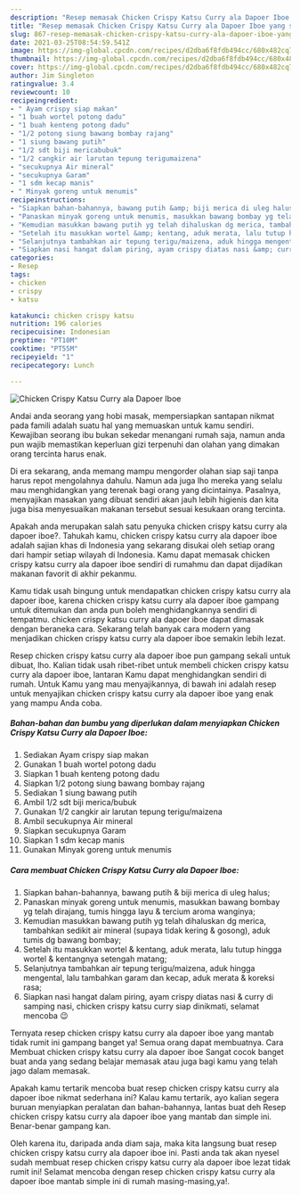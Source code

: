 ```yaml
---
description: "Resep memasak Chicken Crispy Katsu Curry ala Dapoer Iboe yang sedap dan Mudah Dibuat"
title: "Resep memasak Chicken Crispy Katsu Curry ala Dapoer Iboe yang sedap dan Mudah Dibuat"
slug: 867-resep-memasak-chicken-crispy-katsu-curry-ala-dapoer-iboe-yang-sedap-dan-mudah-dibuat
date: 2021-03-25T08:54:59.541Z
image: https://img-global.cpcdn.com/recipes/d2dba6f8fdb494cc/680x482cq70/chicken-crispy-katsu-curry-ala-dapoer-iboe-foto-resep-utama.jpg
thumbnail: https://img-global.cpcdn.com/recipes/d2dba6f8fdb494cc/680x482cq70/chicken-crispy-katsu-curry-ala-dapoer-iboe-foto-resep-utama.jpg
cover: https://img-global.cpcdn.com/recipes/d2dba6f8fdb494cc/680x482cq70/chicken-crispy-katsu-curry-ala-dapoer-iboe-foto-resep-utama.jpg
author: Jim Singleton
ratingvalue: 3.4
reviewcount: 10
recipeingredient:
- " Ayam crispy siap makan"
- "1 buah wortel potong dadu"
- "1 buah kenteng potong dadu"
- "1/2 potong siung bawang bombay rajang"
- "1 siung bawang putih"
- "1/2 sdt biji mericabubuk"
- "1/2 cangkir air larutan tepung terigumaizena"
- "secukupnya Air mineral"
- "secukupnya Garam"
- "1 sdm kecap manis"
- " Minyak goreng untuk menumis"
recipeinstructions:
- "Siapkan bahan-bahannya, bawang putih &amp; biji merica di uleg halus;"
- "Panaskan minyak goreng untuk menumis, masukkan bawang bombay yg telah dirajang, tumis hingga layu &amp; tercium aroma wanginya;"
- "Kemudian masukkan bawang putih yg telah dihaluskan dg merica, tambahkan sedikit air mineral (supaya tidak kering &amp; gosong), aduk tumis dg bawang bombay;"
- "Setelah itu masukkan wortel &amp; kentang, aduk merata, lalu tutup hingga wortel &amp; kentangnya setengah matang;"
- "Selanjutnya tambahkan air tepung terigu/maizena, aduk hingga mengental, lalu tambahkan garam dan kecap, aduk merata &amp; koreksi rasa;"
- "Siapkan nasi hangat dalam piring, ayam crispy diatas nasi &amp; curry di samping nasi, chicken crispy katsu curry siap dinikmati, selamat mencoba 😉"
categories:
- Resep
tags:
- chicken
- crispy
- katsu

katakunci: chicken crispy katsu 
nutrition: 196 calories
recipecuisine: Indonesian
preptime: "PT10M"
cooktime: "PT55M"
recipeyield: "1"
recipecategory: Lunch

---
```



![Chicken Crispy Katsu Curry ala Dapoer Iboe](https://img-global.cpcdn.com/recipes/d2dba6f8fdb494cc/680x482cq70/chicken-crispy-katsu-curry-ala-dapoer-iboe-foto-resep-utama.jpg)

Andai anda seorang yang hobi masak, mempersiapkan santapan nikmat pada famili adalah suatu hal yang memuaskan untuk kamu sendiri. Kewajiban seorang ibu bukan sekedar menangani rumah saja, namun anda pun wajib memastikan keperluan gizi terpenuhi dan olahan yang dimakan orang tercinta harus enak.

Di era  sekarang, anda memang mampu mengorder olahan siap saji tanpa harus repot mengolahnya dahulu. Namun ada juga lho mereka yang selalu mau menghidangkan yang terenak bagi orang yang dicintainya. Pasalnya, menyajikan masakan yang dibuat sendiri akan jauh lebih higienis dan kita juga bisa menyesuaikan makanan tersebut sesuai kesukaan orang tercinta. 



Apakah anda merupakan salah satu penyuka chicken crispy katsu curry ala dapoer iboe?. Tahukah kamu, chicken crispy katsu curry ala dapoer iboe adalah sajian khas di Indonesia yang sekarang disukai oleh setiap orang dari hampir setiap wilayah di Indonesia. Kamu dapat memasak chicken crispy katsu curry ala dapoer iboe sendiri di rumahmu dan dapat dijadikan makanan favorit di akhir pekanmu.

Kamu tidak usah bingung untuk mendapatkan chicken crispy katsu curry ala dapoer iboe, karena chicken crispy katsu curry ala dapoer iboe gampang untuk ditemukan dan anda pun boleh menghidangkannya sendiri di tempatmu. chicken crispy katsu curry ala dapoer iboe dapat dimasak dengan beraneka cara. Sekarang telah banyak cara modern yang menjadikan chicken crispy katsu curry ala dapoer iboe semakin lebih lezat.

Resep chicken crispy katsu curry ala dapoer iboe pun gampang sekali untuk dibuat, lho. Kalian tidak usah ribet-ribet untuk membeli chicken crispy katsu curry ala dapoer iboe, lantaran Kamu dapat menghidangkan sendiri di rumah. Untuk Kamu yang mau menyajikannya, di bawah ini adalah resep untuk menyajikan chicken crispy katsu curry ala dapoer iboe yang enak yang mampu Anda coba.

<!--inarticleads1-->

##### Bahan-bahan dan bumbu yang diperlukan dalam menyiapkan Chicken Crispy Katsu Curry ala Dapoer Iboe:

1. Sediakan  Ayam crispy siap makan
1. Gunakan 1 buah wortel potong dadu
1. Siapkan 1 buah kenteng potong dadu
1. Siapkan 1/2 potong siung bawang bombay rajang
1. Sediakan 1 siung bawang putih
1. Ambil 1/2 sdt biji merica/bubuk
1. Gunakan 1/2 cangkir air larutan tepung terigu/maizena
1. Ambil secukupnya Air mineral
1. Siapkan secukupnya Garam
1. Siapkan 1 sdm kecap manis
1. Gunakan  Minyak goreng untuk menumis




<!--inarticleads2-->

##### Cara membuat Chicken Crispy Katsu Curry ala Dapoer Iboe:

1. Siapkan bahan-bahannya, bawang putih &amp; biji merica di uleg halus;
1. Panaskan minyak goreng untuk menumis, masukkan bawang bombay yg telah dirajang, tumis hingga layu &amp; tercium aroma wanginya;
1. Kemudian masukkan bawang putih yg telah dihaluskan dg merica, tambahkan sedikit air mineral (supaya tidak kering &amp; gosong), aduk tumis dg bawang bombay;
1. Setelah itu masukkan wortel &amp; kentang, aduk merata, lalu tutup hingga wortel &amp; kentangnya setengah matang;
1. Selanjutnya tambahkan air tepung terigu/maizena, aduk hingga mengental, lalu tambahkan garam dan kecap, aduk merata &amp; koreksi rasa;
1. Siapkan nasi hangat dalam piring, ayam crispy diatas nasi &amp; curry di samping nasi, chicken crispy katsu curry siap dinikmati, selamat mencoba 😉




Ternyata resep chicken crispy katsu curry ala dapoer iboe yang mantab tidak rumit ini gampang banget ya! Semua orang dapat membuatnya. Cara Membuat chicken crispy katsu curry ala dapoer iboe Sangat cocok banget buat anda yang sedang belajar memasak atau juga bagi kamu yang telah jago dalam memasak.

Apakah kamu tertarik mencoba buat resep chicken crispy katsu curry ala dapoer iboe nikmat sederhana ini? Kalau kamu tertarik, ayo kalian segera buruan menyiapkan peralatan dan bahan-bahannya, lantas buat deh Resep chicken crispy katsu curry ala dapoer iboe yang mantab dan simple ini. Benar-benar gampang kan. 

Oleh karena itu, daripada anda diam saja, maka kita langsung buat resep chicken crispy katsu curry ala dapoer iboe ini. Pasti anda tak akan nyesel sudah membuat resep chicken crispy katsu curry ala dapoer iboe lezat tidak rumit ini! Selamat mencoba dengan resep chicken crispy katsu curry ala dapoer iboe mantab simple ini di rumah masing-masing,ya!.

